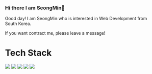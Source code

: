 ### Hi there I am SeongMin👋

Good day! I am SeongMin who is interested in Web Development from South Korea.

If you want contract me, please leave a message!

# Tech Stack
<img src="https://img.shields.io/badge/JavaScript-F7DF1E?style=flat-square&logo=JavaScript&logoColor=white"/> <img src="https://img.shields.io/badge/TypeScript-3178C6?style=flat-square&logo=JavaScript&logoColor=white"/> <img src="https://img.shields.io/badge/Node.js-339933?style=flat-square&logo=Node.js&logoColor=white"/></a> <img src="https://img.shields.io/badge/express-000000?style=flat-square&logo=express&logoColor=white"/>  <img src="https://img.shields.io/badge/Gatsby-663399?style=flat-square&logo=Gatsby&logoColor=white"/>
